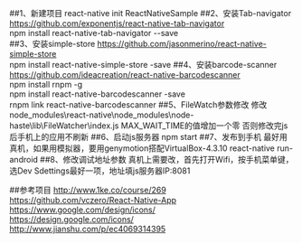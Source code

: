 ##1、新建项目
react-native init ReactNativeSample
##2、安装Tab-navigator
https://github.com/exponentjs/react-native-tab-navigator <br>
npm install react-native-tab-navigator --save <br>
##3、安装simple-store
https://github.com/jasonmerino/react-native-simple-store <br>
npm install react-native-simple-store -save
##4、安装barcode-scanner
https://github.com/ideacreation/react-native-barcodescanner<br>
npm install rnpm -g <br>
npm install react-native-barcodescanner -save <br>
rnpm link react-native-barcodescanner
##5、FileWatch参数修改
 修改node_modules\react-native\node_modules\node-haste\lib\FileWatcher\index.js
 MAX_WAIT_TIME的值增加一个零
 否则修改完js后手机上的应用不刷新
##6、启动js服务器
npm start
##7、发布到手机
最好用真机，如果用模拟器，要用genymotion搭配VirtualBox-4.3.10
react-native run-android
##8、修改调试地址参数
真机上需要改，首先打开Wifi，按手机菜单键，选Dev Sdettings最好一项，地址填js服务器IP:8081

##参考项目
http://www.1ke.co/course/269 <br>
https://github.com/vczero/React-Native-App <br>
https://www.google.com/design/icons/ <br>
https://design.google.com/icons/ <br>
http://www.jianshu.com/p/ec4069314395